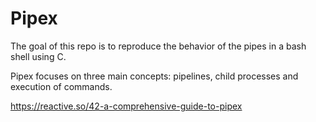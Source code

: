 # Pipex
The goal of this repo is to reproduce the behavior of the pipes in a bash shell using C.


Pipex focuses on three main concepts: pipelines, child processes and execution of commands.

https://reactive.so/42-a-comprehensive-guide-to-pipex
